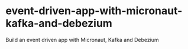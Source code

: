 # event-driven-app-with-micronaut-kafka-and-debezium
Build an event driven app with Micronaut, Kafka and Debezium
